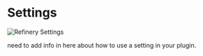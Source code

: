 # Settings

![Refinery Settings](http://refinerycms.com/system/images/0000/0666/settings.png)

need to add info in here about how to use a setting in your plugin.